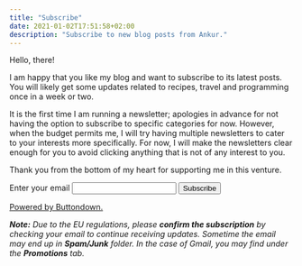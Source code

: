```yaml
---
title: "Subscribe"
date: 2021-01-02T17:51:58+02:00
description: "Subscribe to new blog posts from Ankur."
---
```


Hello, there!

I am happy that you like my blog and want to subscribe to its latest posts. You will likely get some updates related to recipes, travel and programming once in a week or two.

It is the first time I am running a newsletter; apologies in advance for not having the option to subscribe to specific categories for now. However, when the budget permits me, I will try having multiple newsletters to cater to your interests more specifically. For now, I will make the newsletters clear enough for you to avoid clicking anything that is not of any interest to you.

Thank you from the bottom of my heart for supporting me in this venture.

<!-- 
<iframe
scrolling="no"
style="width:100%!important;height:220px;border:1px #ccc solid !important"
src="https://buttondown.email/ankuroh?as_embed=true"
></iframe><br/>
-->


<form
  action="https://buttondown.email/api/emails/embed-subscribe/ankuroh"
  method="post"
  target="popupwindow"
  onsubmit="window.open('https://buttondown.email/ankuroh', 'popupwindow')"
  class="embeddable-buttondown-form"
>
  <label for="bd-email">Enter your email</label>
  <input type="email" name="email" id="bd-email" />
  <input type="hidden" value="1" name="embed" />
  <input type="submit" value="Subscribe" />
  <p>
    <a href="https://buttondown.email" target="_blank">Powered by Buttondown.</a>
  </p>
</form>



<i><strong>Note:</strong> Due to the EU regulations, please <strong>confirm the subscription</strong> by checking your email to continue receiving updates. Sometime the email may end up in <strong>Spam/Junk</strong> folder. In the case of Gmail, you may find under the <strong>Promotions</strong> tab.</i>